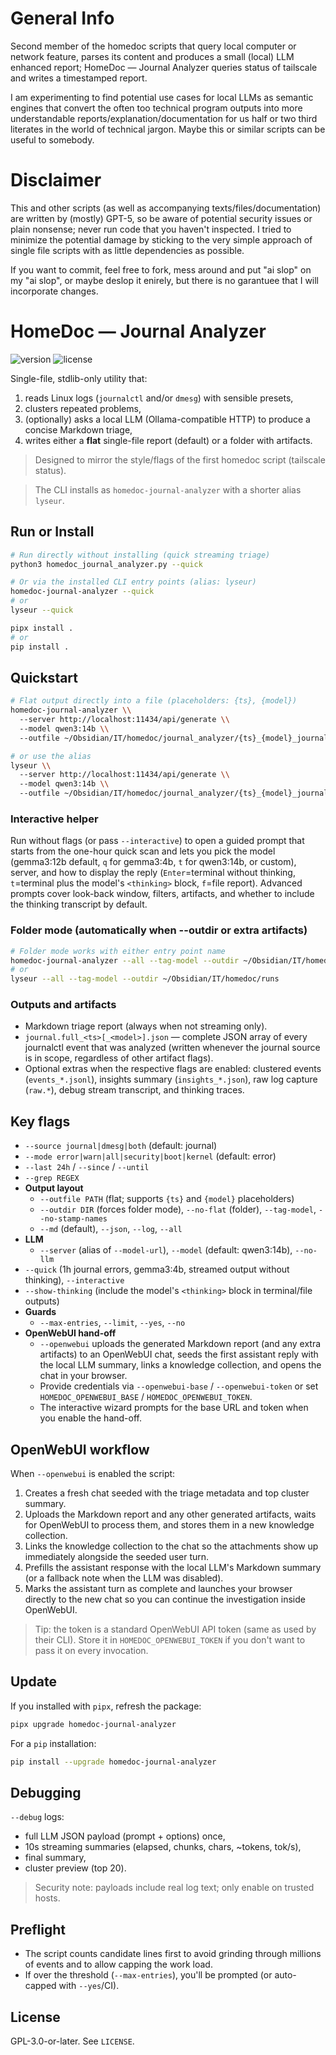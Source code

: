 # General Info
Second member of the homedoc scripts that query local computer or network feature, parses its content and produces a small (local) LLM enhanced report; HomeDoc — Journal Analyzer queries status of tailscale and writes a timestamped report.

I am experimenting to find potential use cases for local LLMs as semantic engines that convert the often too technical program outputs into more understandable reports/explanation/documentation for us half or two third literates in the world of technical jargon. Maybe this or similar scripts can be useful to somebody.

# Disclaimer
This and other scripts (as well as accompanying texts/files/documentation) are written by (mostly) GPT-5, so be aware of potential security issues or plain nonsense; never run code that you haven't inspected. I tried to minimize the potential damage by sticking to the very simple approach of single file scripts with as little dependencies as possible.

If you want to commit, feel free to fork, mess around and put "ai slop" on my "ai slop", or maybe deslop it enirely, but there is no garantuee that I will incorporate changes.

# HomeDoc — Journal Analyzer

![version](https://img.shields.io/badge/version-0.1.2-blue.svg)
![license](https://img.shields.io/badge/license-GPLv3-blue.svg)

Single-file, stdlib-only utility that:
1) reads Linux logs (`journalctl` and/or `dmesg`) with sensible presets,
2) clusters repeated problems,
3) (optionally) asks a local LLM (Ollama-compatible HTTP) to produce a concise Markdown triage,
4) writes either a **flat** single-file report (default) or a folder with artifacts.

> Designed to mirror the style/flags of the first homedoc script (tailscale status).

> The CLI installs as `homedoc-journal-analyzer` with a shorter alias `lyseur`.

## Run or Install

```bash
# Run directly without installing (quick streaming triage)
python3 homedoc_journal_analyzer.py --quick

# Or via the installed CLI entry points (alias: lyseur)
homedoc-journal-analyzer --quick
# or
lyseur --quick
```

```bash
pipx install .
# or
pip install .
```

## Quickstart

```bash
# Flat output directly into a file (placeholders: {ts}, {model})
homedoc-journal-analyzer \\
  --server http://localhost:11434/api/generate \\
  --model qwen3:14b \\
  --outfile ~/Obsidian/IT/homedoc/journal_analyzer/{ts}_{model}_journal.md

# or use the alias
lyseur \\
  --server http://localhost:11434/api/generate \\
  --model qwen3:14b \\
  --outfile ~/Obsidian/IT/homedoc/journal_analyzer/{ts}_{model}_journal.md
```

### Interactive helper

Run without flags (or pass `--interactive`) to open a guided prompt that starts from the one-hour quick scan and lets you pick the model (gemma3:12b default, `q` for gemma3:4b, `t` for qwen3:14b, or custom), server, and how to display the reply (`Enter`=terminal without thinking, `t`=terminal plus the model's `<thinking>` block, `f`=file report). Advanced prompts cover look-back window, filters, artifacts, and whether to include the thinking transcript by default.

### Folder mode (automatically when --outdir or extra artifacts)

```bash
# Folder mode works with either entry point name
homedoc-journal-analyzer --all --tag-model --outdir ~/Obsidian/IT/homedoc/runs
# or
lyseur --all --tag-model --outdir ~/Obsidian/IT/homedoc/runs
```

### Outputs and artifacts

- Markdown triage report (always when not streaming only).
- `journal.full_<ts>[_<model>].json` — complete JSON array of every journalctl event that was analyzed (written whenever the
  journal source is in scope, regardless of other artifact flags).
- Optional extras when the respective flags are enabled: clustered events (`events_*.jsonl`), insights summary (`insights_*.json`),
  raw log capture (`raw.*`), debug stream transcript, and thinking traces.

## Key flags

- `--source journal|dmesg|both` (default: journal)
- `--mode error|warn|all|security|boot|kernel` (default: error)
- `--last 24h` / `--since` / `--until`
- `--grep REGEX`
- **Output layout**
  - `--outfile PATH` (flat; supports `{ts}` and `{model}` placeholders)
  - `--outdir DIR` (forces folder mode), `--no-flat` (folder), `--tag-model`, `--no-stamp-names`
  - `--md` (default), `--json`, `--log`, `--all`
- **LLM**
  - `--server` (alias of `--model-url`), `--model` (default: qwen3:14b), `--no-llm`
- `--quick` (1h journal errors, gemma3:4b, streamed output without thinking), `--interactive`
- `--show-thinking` (include the model's `<thinking>` block in terminal/file outputs)
- **Guards**
  - `--max-entries`, `--limit`, `--yes`, `--no`
- **OpenWebUI hand-off**
  - `--openwebui` uploads the generated Markdown report (and any extra artifacts) to an OpenWebUI chat, seeds the first assistant
    reply with the local LLM summary, links a knowledge collection, and opens the chat in your browser.
  - Provide credentials via `--openwebui-base` / `--openwebui-token` or set `HOMEDOC_OPENWEBUI_BASE` / `HOMEDOC_OPENWEBUI_TOKEN`.
  - The interactive wizard prompts for the base URL and token when you enable the hand-off.

## OpenWebUI workflow

When `--openwebui` is enabled the script:

1. Creates a fresh chat seeded with the triage metadata and top cluster summary.
2. Uploads the Markdown report and any other generated artifacts, waits for OpenWebUI to process them, and stores them in a new
   knowledge collection.
3. Links the knowledge collection to the chat so the attachments show up immediately alongside the seeded user turn.
4. Prefills the assistant response with the local LLM's Markdown summary (or a fallback note when the LLM was disabled).
5. Marks the assistant turn as complete and launches your browser directly to the new chat so you can continue the
   investigation inside OpenWebUI.

> Tip: the token is a standard OpenWebUI API token (same as used by their CLI). Store it in `HOMEDOC_OPENWEBUI_TOKEN` if you
> don't want to pass it on every invocation.

## Update

If you installed with `pipx`, refresh the package:

```bash
pipx upgrade homedoc-journal-analyzer
```

For a `pip` installation:

```bash
pip install --upgrade homedoc-journal-analyzer
```

## Debugging

`--debug` logs:
- full LLM JSON payload (prompt + options) once,
- 10s streaming summaries (elapsed, chunks, chars, ~tokens, tok/s),
- final summary,
- cluster preview (top 20).

> Security note: payloads include real log text; only enable on trusted hosts.

## Preflight

- The script counts candidate lines first to avoid grinding through millions of events and to allow capping the work load. 
- If over the threshold (`--max-entries`), you'll be prompted (or auto-capped with `--yes`/CI).

## License

GPL-3.0-or-later. See `LICENSE`.
